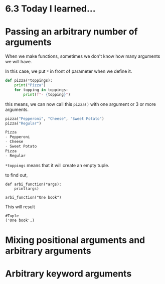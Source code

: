 # 6.3 Today I learned...

# Passing an arbitrary number of arguments

When we make functions, sometimes we don't know how many arguments we will have.

In this case, we put `*` in front of parameter when we define it.

```python
def pizza(*toppings):
    print("Pizza")
    for topping in toppings:
        print(f"- {topping}")
```

this means, we can now call this `pizza()` with one argument or 3 or more arguments.

```python
pizza("Pepperoni", "Cheese", "Sweet Potato")
pizza("Regular")
```

```py
Pizza
- Pepperoni
- Cheese
- Sweet Potato
Pizza
- Regular
```

`*toppings` means that it will create an empty tuple.

to find out,
```
def arbi_function(*args):
    print(args)

arbi_function("One book")
```
This will result

```
#Tuple
('One book',)
```

# Mixing positional arguments and arbitrary arguments

# Arbitrary keyword arguments
